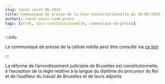 ```yaml
---   
slug: const-court-96-2014
title: Communiqué de presse de la Cour constitutionnelle du 30-06-2014
authors: const-court-comm-press
tags: [arrêt, cour-constitutionnelle, communiqué-de-presse]
---
```


:::info

Le communiqué de presse de la cellule média peut être consulté via [ce lien](https://www.const-court.be/public/f/2014/2014-096f-info.pdf) 

:::

La réforme de l’arrondissement judiciaire de Bruxelles est constitutionnelle, à l’exception de la règle relative à la langue du diplôme du procureur du Roi et de l’auditeur du travail de Bruxelles et de leurs adjoints
